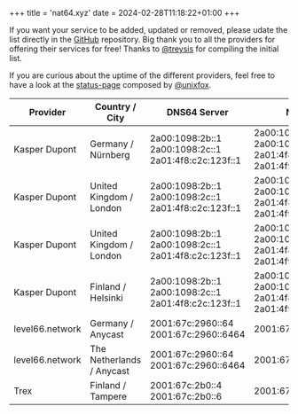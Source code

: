 +++
title = 'nat64.xyz'
date = 2024-02-28T11:18:22+01:00
+++

If you want your service to be added, updated or removed, please udate the list directly in the [GitHub](https://github.com/level66network/nat64.xyz) repository.
Big thank you to all the providers for offering their services for free! Thanks to [@treysis](https://twitter.com/treysis) for compiling the initial list.

If you are curious about the uptime of the different providers, feel free to have a look at the [status-page](https://stats.uptimerobot.com/GQ5RyTJLKZ) composed by [@unixfox](https://twitter.com/unixf0x).

| Provider | Country / City | DNS64 Server | NAT64 Prefix | DoH | DoT | Remarks |
|---|---|---|---|---|---| --- |
| Kasper Dupont | Germany / Nürnberg | 2a00:1098:2b::1<br/>2a00:1098:2c::1<br/>2a01:4f8:c2c:123f::1 | 2a00:1098:2b::/96<br/>2a00:1098:2c:1::/96<br/>2a01:4f8:c2c:123f:64::/96<br/>2a01:4f9:c010:3f02:64::/96 |  | dot.nat64.dk |
| Kasper Dupont | United Kingdom / London | 2a00:1098:2b::1<br/>2a00:1098:2c::1<br/>2a01:4f8:c2c:123f::1 | 2a00:1098:2b::/96<br/>2a00:1098:2c:1::/96<br/>2a01:4f8:c2c:123f:64::/96<br/>2a01:4f9:c010:3f02:64::/96 | | dot.nat64.dk |
| Kasper Dupont | United Kingdom / London | 2a00:1098:2b::1<br/>2a00:1098:2c::1<br/>2a01:4f8:c2c:123f::1 | 2a00:1098:2b::/96<br/>2a00:1098:2c:1::/96<br/>2a01:4f8:c2c:123f:64::/96<br/>2a01:4f9:c010:3f02:64::/96 | | dot.nat64.dk |
| Kasper Dupont | Finland / Helsinki | 2a00:1098:2b::1<br/>2a00:1098:2c::1<br/>2a01:4f8:c2c:123f::1 | 2a00:1098:2b::/96<br/>2a00:1098:2c:1::/96<br/>2a01:4f8:c2c:123f:64::/96<br/>2a01:4f9:c010:3f02:64::/96 | | dot.nat64.dk |
| level66.network | Germany / Anycast | 2001:67c:2960::64<br/>2001:67c:2960::6464 | 2001:67c:2960:6464::/96 |
| level66.network | The Netherlands / Anycast | 2001:67c:2960::64<br/>2001:67c:2960::6464 | 2001:67c:2960:6464::/96 |
| Trex | Finland / Tampere | 2001:67c:2b0::4<br/>2001:67c:2b0::6 | 2001:67c:2b0:db32:0:1::/96 |
